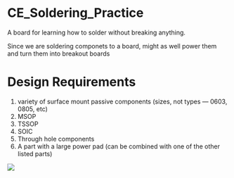
CE_Soldering_Practice
=====================

A board for learning how to solder without breaking anything.

Since we are soldering componets to a board, might as well power them and turn them into breakout boards


Design Requirements
===================

1. variety of surface mount passive components (sizes, not types — 0603, 0805, etc)
1. MSOP
1. TSSOP
1. SOIC
1. Through hole components
1. A part with a large power pad (can be combined with one of the other listed parts)


![](https://raw2.github.com/tsaavik/CE_Soldering_Practice/master/Solder-board-schematic.jpg)
